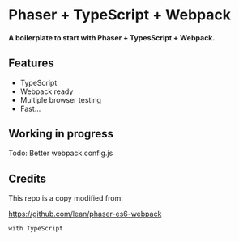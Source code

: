 # Phaser + TypeScript + Webpack
#### A boilerplate to start with Phaser + TypesScript + Webpack.

## Features
- TypeScript
- Webpack ready
- Multiple browser testing
- Fast...

## Working in progress
Todo: Better webpack.config.js

## Credits
This repo is a copy modified from:

https://github.com/lean/phaser-es6-webpack

```with TypeScript```